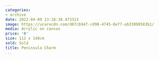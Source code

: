```yaml
---
categories:
- archive
date: 2022-04-09 13:18:38.473313
image: https://ucarecdn.com/d87cb947-cd98-4745-8e77-ab33098583b1/
media: Acrylic on canvas
price: '0'
size: 112 x 140cm
sold: Sold
title: Peninsula Charm
...
```

